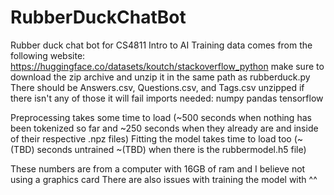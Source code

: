 # RubberDuckChatBot
Rubber duck chat bot for CS4811 Intro to AI
Training data comes from the following website:
https://huggingface.co/datasets/koutch/stackoverflow_python
make sure to download the zip archive and unzip it in the same path as rubberduck.py
There should be Answers.csv, Questions.csv, and Tags.csv unzipped if there isn't any of those it will fail
imports needed:
numpy
pandas
tensorflow

Preprocessing takes some time to load (\~500 seconds when nothing has been tokenized so far and \~250 seconds when they already are and inside of their respective .npz files)
Fitting the model takes time to load too (\~(TBD) seconds untrained \~(TBD) when there is the rubbermodel.h5 file)

These numbers are from a computer with 16GB of ram and I believe not using a graphics card
There are also issues with training the model with ^^
